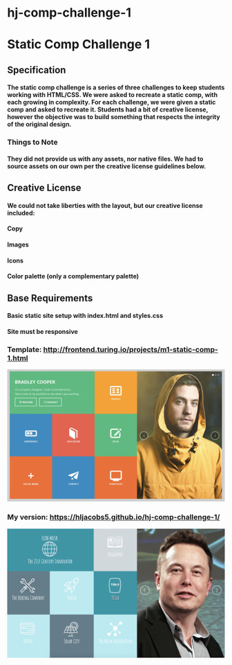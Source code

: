 # hj-comp-challenge-1

# Static Comp Challenge 1

## **Specification**

#### The static comp challenge is a series of three challenges to keep students working with HTML/CSS. We were asked to recreate a static comp, with each growing in complexity. For each challenge, we were given a static comp and asked to recreate it. Students had a bit of creative license, however the objective was to build something that respects the integrity of the original design.

### **Things to Note**

#### They did not provide us with any assets, nor native files. We had to source assets on our own per the creative license guidelines below.

## **Creative License**

#### We could not take liberties with the layout, but our creative license included:

#### Copy
#### Images
#### Icons
#### Color palette (only a complementary palette)

## **Base Requirements**

#### Basic static site setup with index.html and styles.css
#### Site must be responsive

### **Template:** http://frontend.turing.io/projects/m1-static-comp-1.html

![alt text](https://github.com/hljacobs5/hj-comp-challenge-1/blob/master/template-1.png)

### **My version:** https://hljacobs5.github.io/hj-comp-challenge-1/

![alt text](https://github.com/hljacobs5/hj-comp-challenge-1/blob/master/elon-musk.png)

